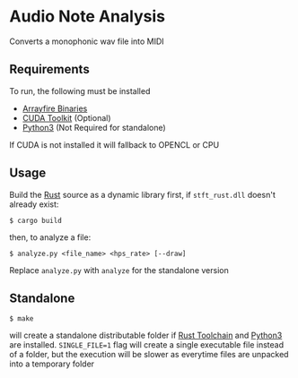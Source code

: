 # Audio Note Analysis

Converts a monophonic wav file into MIDI

## Requirements

To run, the following must be installed 

  - [Arrayfire Binaries]
  - [CUDA Toolkit] \(Optional\)
  - [Python3] \(Not Required for standalone\)

If CUDA is not installed it will fallback to OPENCL or CPU

## Usage

Build the [Rust] source as a dynamic library first, if `stft_rust.dll` doesn't already exist:
```
$ cargo build
```
then, to analyze a file:
```
$ analyze.py <file_name> <hps_rate> [--draw]
```
Replace `analyze.py` with `analyze` for the standalone version

## Standalone

```
$ make
```

will create a standalone distributable folder if [Rust Toolchain][Rust] and [Python3] are installed. `SINGLE_FILE=1` flag will create a single executable file instead of a folder, but the execution will be slower as everytime files are unpacked into a temporary folder

[Arrayfire Binaries]: <https://arrayfire.com/download/>
[CUDA Toolkit]: <https://developer.nvidia.com/cuda-toolkit>
[Python3]: <https://www.python.org/downloads/>
[Rust]: <https://www.rust-lang.org/en-US/install.html>

